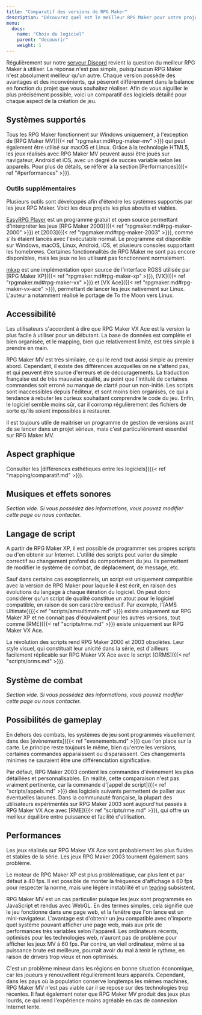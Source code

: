 ```yaml
---
title: "Comparatif des versions de RPG Maker"
description: "Découvrez quel est le meilleur RPG Maker pour votre projet ! Comparez les différentes versions de RPG Maker à travers plusieurs catégories, et choisissez celui qui vous conviendra le mieux."
menu:
  docs:
    name: "Choix du logiciel"
    parent: "decouvrir"
    weight: 1
---
```


Régulièrement sur notre [serveur Discord](https://discord.gg/RrBppaj) revient la question du meilleur RPG Maker à utiliser. La réponse n'est pas simple, puisqu'aucun RPG Maker n'est absolument meilleur qu'un autre. Chaque version possède des avantages et des inconvénients, qui pèseront différemment dans la balance en fonction du projet que vous souhaitez réaliser. Afin de vous aiguiller le plus précisément possible, voici un comparatif des logiciels détaillé pour chaque aspect de la création de jeu.

## Systèmes supportés

Tous les RPG Maker fonctionnent sur Windows uniquement, à l'exception de [RPG Maker MV]({{< ref "rpgmaker.md#rpg-maker-mv" >}}) qui peut également être utilisé sur macOS et Linux. Grâce à la technologie HTML5, les jeux réalisés avec RPG Maker MV peuvent aussi être joués sur navigateur, Android et iOS, avec un degré de succès variable selon les appareils. Pour plus de détails, se référer à la section [Performances]({{< ref "#performances" >}}).

### Outils supplémentaires

Plusieurs outils sont développés afin d'étendre les systèmes supportés par les jeux RPG Maker. Voici les deux projets les plus aboutis et viables.

[EasyRPG Player](https://easyrpg.org/) est un programme gratuit et open source permettant d'interpréter les jeux [RPG Maker 2000]({{< ref "rpgmaker.md#rpg-maker-2000" >}}) et [2003]({{< ref "rpgmaker.md#rpg-maker-2003" >}}), comme s'ils étaient lancés avec l'exécutable normal. Le programme est disponible sur Windows, macOS, Linux, Android, iOS, et plusieurs consoles supportant les homebrews. Certaines fonctionnalités de RPG Maker ne sont pas encore disponibles, mais les jeux ne les utilisant pas fonctionnent normalement.

[mkxp](https://github.com/Ancurio/mkxp) est une implémentation open source de l'interface RGSS utilisée par [RPG Maker XP]({{< ref "rpgmaker.md#rpg-maker-xp" >}}), [VX]({{< ref "rpgmaker.md#rpg-maker-vx" >}}) et [VX Ace]({{< ref "rpgmaker.md#rpg-maker-vx-ace" >}}), permettant de lancer les jeux nativement sur Linux. L'auteur a notamment réalisé le portage de To the Moon vers Linux.

## Accessibilité

Les utilisateurs s'accordent à dire que RPG Maker VX Ace est la version la plus facile à utiliser pour un débutant. La base de données est complète et bien organisée, et le mapping, bien que relativement limité, est très simple à prendre en main.

RPG Maker MV est très similaire, ce qui le rend tout aussi simple au premier abord. Cependant, il existe des différences auxquelles on ne s'attend pas, et qui peuvent être source d'erreurs et de découragements. La traduction française est de très mauvaise qualité, au point que l'intitulé de certaines commandes soit erroné ou manque de clarté pour un non-initié. Les scripts sont inaccessibles depuis l'éditeur, et sont moins bien organisés, ce qui a tendance à rebuter les curieux souhaitant comprendre le code du jeu. Enfin, le logiciel semble moins sûr, car il corromp régulièrement des fichiers de sorte qu'ils soient impossibles à restaurer.

Il est toujours utile de maitriser un programme de gestion de versions avant de se lancer dans un projet sérieux, mais c'est particulièrement essentiel sur RPG Maker MV.

## Aspect graphique

Consulter les [différences esthétiques entre les logiciels]({{< ref "mapping/comparatif.md" >}}).

## Musiques et effets sonores

*Section vide. Si vous possédez des informations, vous pouvez modifier cette page ou nous contacter.*

## Langage de script

A partir de RPG Maker XP, il est possible de programmer ses propres scripts ou d'en obtenir sur Internet. L'utilité des scripts peut varier du simple correctif au changement profond du comportement du jeu. Ils permettent de modifier le système de combat, de déplacement, de message, etc.

Sauf dans certains cas exceptionnels, un script est uniquement compatible avec la version de RPG Maker pour laquelle il est écrit, en raison des évolutions du langage à chaque itération du logiciel. On peut donc considérer qu'un script de qualité constitue un atout pour le logiciel compatible, en raison de son caractère exclusif. Par exemple, l'[AMS Ultimate]({{< ref "scripts/amsultimate.md" >}}) existe uniquement sur RPG Maker XP et ne connait pas d'équivalent pour les autres versions, tout comme [RME]({{< ref "scripts/rme.md" >}}) existe uniquement sur RPG Maker VX Ace.

La révolution des scripts rend RPG Maker 2000 et 2003 obsolètes. Leur style visuel, qui constituait leur unicité dans la série, est d'ailleurs facilement réplicable sur RPG Maker VX Ace avec le script [ORMS]({{< ref "scripts/orms.md" >}}).

## Système de combat

*Section vide. Si vous possédez des informations, vous pouvez modifier cette page ou nous contacter.*

## Possibilités de gameplay

En dehors des combats, les systèmes de jeu sont programmés visuellement dans des [évènements]({{< ref "evenements.md" >}}) que l'on place sur la carte. Le principe reste toujours le même, bien qu'entre les versions, certaines commandes apparaissent ou disparaissent. Ces changements minimes ne sauraient être une différenciation significative.

Par défaut, RPG Maker 2003 contient les commandes d'évènement les plus détaillées et personnalisables. En réalité, cette comparaison n'est pas vraiment pertinente, car la commande d'[appel de script]({{< ref "scripts/appels.md" >}}) des logiciels suivants permettent de pallier aux éventuelles lacunes. Dans la communauté française, la plupart des utilisateurs expérimentés sur RPG Maker 2003 sont aujourd'hui passés à RPG Maker VX Ace avec [RME]({{< ref "scripts/rme.md" >}}), qui offre un meilleur équilibre entre puissance et facilité d'utilisation.

## Performances

Les jeux réalisés sur RPG Maker VX Ace sont probablement les plus fluides et stables de la série. Les jeux RPG Maker 2003 tournent également sans problème.

Le moteur de RPG Maker XP est plus problématique, car plus lent et par défaut à 40 fps. Il est possible de monter la fréquence d'affichage à 60 fps pour respecter la norme, mais une légère instabilité et un [tearing](https://en.wikipedia.org/wiki/Screen_tearing) subsistent.

RPG Maker MV est un cas particulier puisque les jeux sont programmés en JavaScript et rendus avec WebGL. En des termes simples, cela signifie que le jeu fonctionne dans une page web, et la fenêtre que l'on lance est un mini-navigateur. L'avantage est d'obtenir un jeu compatible avec n'importe quel système pouvant afficher une page web, mais aux prix de performances très variables selon l'appareil. Les ordinateurs récents, optimisés pour les technologies web, n'auront pas de problème pour afficher les jeux MV à 60 fps. Par contre, un vieil ordinateur, même si sa puissance brute est meilleure, pourrait avoir du mal à tenir le rythme, en raison de drivers trop vieux et non optimisés.

C'est un problème mineur dans les régions en bonne situation économique, car les joueurs y renouvellent régulièrement leurs appareils. Cependant, dans les pays où la population conserve longtemps les mêmes machines, RPG Maker MV n'est pas viable car il se repose sur des technologies trop récentes. Il faut également noter que RPG Maker MV produit des jeux plus lourds, ce qui rend l'expérience moins agréable en cas de connexion Internet lente.
